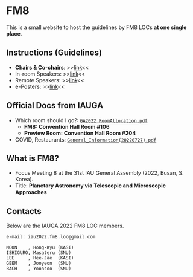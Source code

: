 # FM8
This is a small website to host the guidelines by FM8 LOCs **at one single place**. 


## Instructions (Guidelines)
* **Chairs & Co-chairs**: >>[link](instructions_to_chairs.md)<<
* In-room Speakers: >>[link](instructions_to_inroom.md)<<
* Remote Speakers: >>[link](instructions_to_remote.md)<<
* e-Posters: >>[link](instructions_to_eposter.md)<<


## Official Docs from IAUGA
* Which room should I go?: [``GA2022_RoomAllocation.pdf``](iauga_docs/GA2022_RoomAllocation.pdf)
    - **FM8: Convention Hall Room #106** 
    - **Preview Room: Convention Hall Room #204**
* COVID, Restaurants: [``General_Information(20220727).pdf``](iauga_docs/General_Information(20220727).pdf)

## What is FM8?
* Focus Meeting 8 at the 31st IAU General Assembly (2022, Busan, S. Korea).
* Title: **Planetary Astronomy via Telescopic and Microscopic Approaches**


## Contacts
Below are the IAUGA 2022 FM8 LOC members. 

    e-mail: iau2022.fm8.loc@gmail.com
    
    MOON    , Hong-Kyu (KASI)
    ISHIGURO, Masateru (SNU) 
    LEE     , Hee-Jae  (KASI)
    GEEM    , Jooyeon  (SNU) 
    BACH    , Yoonsoo  (SNU) 

